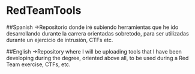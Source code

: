 # RedTeamTools
##Spanish
->Repositorio donde iré subiendo herramientas que he ido desarrollando durante la carrera orientadas sobretodo, para ser utilizadas durante un ejercicio de intrusión, CTFs etc.

##English
->Repository where I will be uploading tools that I have been developing during the degree, oriented above all, to be used during a Red Team exercise, CTFs, etc.
